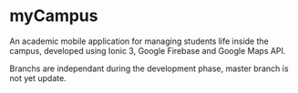# myCampus

An academic mobile application for managing students life inside the campus, developed using Ionic 3, Google Firebase and Google Maps API.

Branchs are independant during the development phase, master branch is not yet update.
